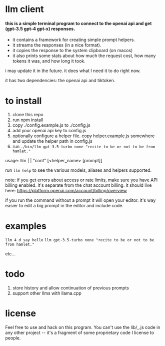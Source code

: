 # llm client

#### this is a simple terminal program to connect to the openai api and get (gpt-3.5 gpt-4 gpt-x) responses.

- it contains a framework for creating simple prompt helpers.
- it streams the responses (in a nice format).
- it copies the response to the system clipboard (on macos)
- it also prints some stats about how much the request cost, how many tokens it was, and how long it took.

i may update it in the future. it does what I need it to do right now. 


it has two dependencies: the openai api and tiktoken.

# to install

1. clone this repo
2. run npm install
3. copy ./config.example.js to ./config.js
4. add your openai api key to config.js 
5. optionally configure a helper file. copy helper.example.js somewhere and update the helper path in config.js
5. run `./bin/llm gpt-3.5-turbo none "recite to be or not to be from hamlet."`

usage: llm <model> | <model alias> | "cont" [<helper_name> [prompt]]

run `llm help` to see the various models, aliases and helpers supported.

note: if you get errors about access or rate limits, make sure you have API billing enabled. 
it's separate from the chat account billing. it should live here: https://platform.openai.com/account/billing/overview

if you run the command without a prompt it will open your editor. it's way easier to edit a big prompt in the editor and include code.

# examples

`llm 4 d say hello`
`llm gpt-3.5-turbo none "recite to be or not to be from hamlet."`

etc...

# todo
1. store history and allow continuation of previous prompts
2. support other llms with llama.cpp

# license

Feel free to use and hack on this program. You can't use the lib/_.js code in any other project -- it's a fragment of some proprietary code I license to people.

